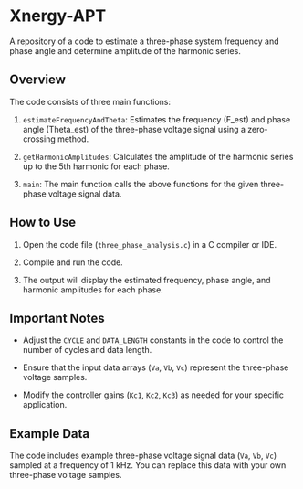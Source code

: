 # Xnergy-APT
A repository of a code to estimate a three-phase system frequency and phase angle and determine amplitude of the harmonic series.

## Overview

The code consists of three main functions:

1. `estimateFrequencyAndTheta`: Estimates the frequency (F_est) and phase angle (Theta_est) of the three-phase voltage signal using a zero-crossing method.

2. `getHarmonicAmplitudes`: Calculates the amplitude of the harmonic series up to the 5th harmonic for each phase.

3. `main`: The main function calls the above functions for the given three-phase voltage signal data.

## How to Use

1. Open the code file (`three_phase_analysis.c`) in a C compiler or IDE.

2. Compile and run the code.

3. The output will display the estimated frequency, phase angle, and harmonic amplitudes for each phase.

## Important Notes

- Adjust the `CYCLE` and `DATA_LENGTH` constants in the code to control the number of cycles and data length.

- Ensure that the input data arrays (`Va`, `Vb`, `Vc`) represent the three-phase voltage samples.

- Modify the controller gains (`Kc1`, `Kc2`, `Kc3`) as needed for your specific application.

## Example Data

The code includes example three-phase voltage signal data (`Va`, `Vb`, `Vc`) sampled at a frequency of 1 kHz. You can replace this data with your own three-phase voltage samples.

